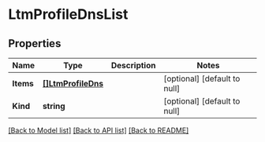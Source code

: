 # LtmProfileDnsList

## Properties
Name | Type | Description | Notes
------------ | ------------- | ------------- | -------------
**Items** | [**[]LtmProfileDns**](ltm_profile_dns.md) |  | [optional] [default to null]
**Kind** | **string** |  | [optional] [default to null]

[[Back to Model list]](../README.md#documentation-for-models) [[Back to API list]](../README.md#documentation-for-api-endpoints) [[Back to README]](../README.md)


